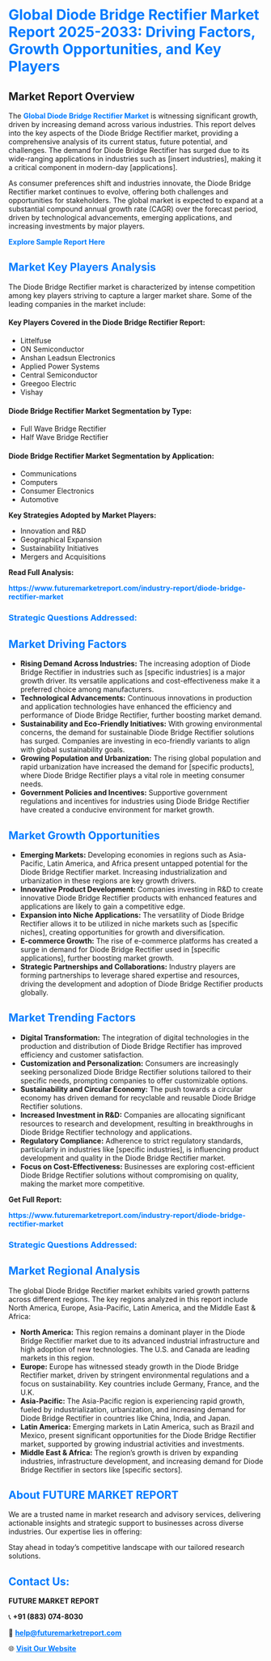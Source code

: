 <h1 style="color: #007BFF;">Global Diode Bridge Rectifier Market Report 2025-2033: Driving Factors, Growth Opportunities, and Key Players</h1>

<section id="overview">
<h2>Market Report Overview</h2>
<p>The <a href="https://www.futuremarketreport.com/industry-report/diode-bridge-rectifier-market" style="color: #007BFF; text-decoration: none;"><strong>Global Diode Bridge Rectifier Market</strong></a> is witnessing significant growth, driven by increasing demand across various industries. This report delves into the key aspects of the Diode Bridge Rectifier market, providing a comprehensive analysis of its current status, future potential, and challenges. The demand for Diode Bridge Rectifier has surged due to its wide-ranging applications in industries such as [insert industries], making it a critical component in modern-day [applications].</p>
<p>As consumer preferences shift and industries innovate, the Diode Bridge Rectifier market continues to evolve, offering both challenges and opportunities for stakeholders. The global market is expected to expand at a substantial compound annual growth rate (CAGR) over the forecast period, driven by technological advancements, emerging applications, and increasing investments by major players.</p>
</section>

<section id="overview">
<p><a href="https://www.futuremarketreport.com/request-sample/reportId=75674" style="color: #007BFF; text-decoration: none;"><strong>Explore Sample Report Here</strong></a></p>
</section>

<section id="key-players">
<h2 style="color: #007BFF;">Market Key Players Analysis</h2>
<p>The Diode Bridge Rectifier market is characterized by intense competition among key players striving to capture a larger market share. Some of the leading companies in the market include:</p>
<h4>Key Players Covered in the Diode Bridge Rectifier Report:</h4>
<ul><li>Littelfuse</li><li>ON Semiconductor</li><li>Anshan Leadsun Electronics</li><li>Applied Power Systems</li><li>Central Semiconductor</li><li>Greegoo Electric</li><li>Vishay</li></ul>
<h4>Diode Bridge Rectifier Market Segmentation by Type:</h4>
<ul><li>Full Wave Bridge Rectifier</li><li>Half Wave Bridge Rectifier</li></ul>

<h4>Diode Bridge Rectifier Market Segmentation by Application:</h4>
<ul><li>Communications</li><li>Computers</li><li>Consumer Electronics</li><li>Automotive</li></ul>
<p><strong>Key Strategies Adopted by Market Players:</strong></p>
<ul>
<li>Innovation and R&D</li>
<li>Geographical Expansion</li>
<li>Sustainability Initiatives</li>
<li>Mergers and Acquisitions</li>
</ul>
</section>

<section>
<p><strong>Read Full Analysis: </strong></p><a href="https://www.futuremarketreport.com/industry-report/diode-bridge-rectifier-market" style="color: #007BFF; text-decoration: none;"><strong>https://www.futuremarketreport.com/industry-report/diode-bridge-rectifier-market</strong></a>
<h3 style="color: #007BFF;">Strategic Questions Addressed:</h3>
</section>

<section id="driving-factors">
<h2 style="color: #007BFF;">Market Driving Factors</h2>
<ul>
<li><strong>Rising Demand Across Industries:</strong> The increasing adoption of Diode Bridge Rectifier in industries such as [specific industries] is a major growth driver. Its versatile applications and cost-effectiveness make it a preferred choice among manufacturers.</li>
<li><strong>Technological Advancements:</strong> Continuous innovations in production and application technologies have enhanced the efficiency and performance of Diode Bridge Rectifier, further boosting market demand.</li>
<li><strong>Sustainability and Eco-Friendly Initiatives:</strong> With growing environmental concerns, the demand for sustainable Diode Bridge Rectifier solutions has surged. Companies are investing in eco-friendly variants to align with global sustainability goals.</li>
<li><strong>Growing Population and Urbanization:</strong> The rising global population and rapid urbanization have increased the demand for [specific products], where Diode Bridge Rectifier plays a vital role in meeting consumer needs.</li>
<li><strong>Government Policies and Incentives:</strong> Supportive government regulations and incentives for industries using Diode Bridge Rectifier have created a conducive environment for market growth.</li>
</ul>
</section>

<section id="growth-opportunities">
<h2 style="color: #007BFF;">Market Growth Opportunities</h2>
<ul>
<li><strong>Emerging Markets:</strong> Developing economies in regions such as Asia-Pacific, Latin America, and Africa present untapped potential for the Diode Bridge Rectifier market. Increasing industrialization and urbanization in these regions are key growth drivers.</li>
<li><strong>Innovative Product Development:</strong> Companies investing in R&D to create innovative Diode Bridge Rectifier products with enhanced features and applications are likely to gain a competitive edge.</li>
<li><strong>Expansion into Niche Applications:</strong> The versatility of Diode Bridge Rectifier allows it to be utilized in niche markets such as [specific niches], creating opportunities for growth and diversification.</li>
<li><strong>E-commerce Growth:</strong> The rise of e-commerce platforms has created a surge in demand for Diode Bridge Rectifier used in [specific applications], further boosting market growth.</li>
<li><strong>Strategic Partnerships and Collaborations:</strong> Industry players are forming partnerships to leverage shared expertise and resources, driving the development and adoption of Diode Bridge Rectifier products globally.</li>
</ul>
</section>

<section id="trending-factors">
<h2 style="color: #007BFF;">Market Trending Factors</h2>
<ul>
<li><strong>Digital Transformation:</strong> The integration of digital technologies in the production and distribution of Diode Bridge Rectifier has improved efficiency and customer satisfaction.</li>
<li><strong>Customization and Personalization:</strong> Consumers are increasingly seeking personalized Diode Bridge Rectifier solutions tailored to their specific needs, prompting companies to offer customizable options.</li>
<li><strong>Sustainability and Circular Economy:</strong> The push towards a circular economy has driven demand for recyclable and reusable Diode Bridge Rectifier solutions.</li>
<li><strong>Increased Investment in R&D:</strong> Companies are allocating significant resources to research and development, resulting in breakthroughs in Diode Bridge Rectifier technology and applications.</li>
<li><strong>Regulatory Compliance:</strong> Adherence to strict regulatory standards, particularly in industries like [specific industries], is influencing product development and quality in the Diode Bridge Rectifier market.</li>
<li><strong>Focus on Cost-Effectiveness:</strong> Businesses are exploring cost-efficient Diode Bridge Rectifier solutions without compromising on quality, making the market more competitive.</li>
</ul>
</section>

<section>
<p><strong>Get Full Report: </strong></p><a href="https://www.futuremarketreport.com/industry-report/diode-bridge-rectifier-market" style="color: #007BFF; text-decoration: none;"><strong>https://www.futuremarketreport.com/industry-report/diode-bridge-rectifier-market</strong></a>
<h3 style="color: #007BFF;">Strategic Questions Addressed:</h3>
</section>


<section id="regional-analysis">
<h2 style="color: #007BFF;">Market Regional Analysis</h2>
<p>The global Diode Bridge Rectifier market exhibits varied growth patterns across different regions. The key regions analyzed in this report include North America, Europe, Asia-Pacific, Latin America, and the Middle East & Africa:</p>
<ul>
<li><strong>North America:</strong> This region remains a dominant player in the Diode Bridge Rectifier market due to its advanced industrial infrastructure and high adoption of new technologies. The U.S. and Canada are leading markets in this region.</li>
<li><strong>Europe:</strong> Europe has witnessed steady growth in the Diode Bridge Rectifier market, driven by stringent environmental regulations and a focus on sustainability. Key countries include Germany, France, and the U.K.</li>
<li><strong>Asia-Pacific:</strong> The Asia-Pacific region is experiencing rapid growth, fueled by industrialization, urbanization, and increasing demand for Diode Bridge Rectifier in countries like China, India, and Japan.</li>
<li><strong>Latin America:</strong> Emerging markets in Latin America, such as Brazil and Mexico, present significant opportunities for the Diode Bridge Rectifier market, supported by growing industrial activities and investments.</li>
<li><strong>Middle East & Africa:</strong> The region’s growth is driven by expanding industries, infrastructure development, and increasing demand for Diode Bridge Rectifier in sectors like [specific sectors].</li>
</ul>
</section>

<footer>
<h2 style="color: #007BFF;">About FUTURE MARKET REPORT</h2>
<p>We are a trusted name in market research and advisory services, delivering actionable insights and strategic support to businesses across diverse industries. Our expertise lies in offering:</p>

<p>Stay ahead in today’s competitive landscape with our tailored research solutions.</p>

<h2 style="color: #007BFF;">Contact Us:</h2>
<p><strong>FUTURE MARKET REPORT</strong></p>
<p>📞 <strong>+91 (883) 074-8030</strong></p>
<p>📧 <strong><a href="mailto:help@futuremarketreport.com" style="color: #007BFF;">help@futuremarketreport.com</a></strong></p>
<p>🌐 <strong><a href="https://www.futuremarketreport.com/" style="color: #007BFF;">Visit Our Website</a></strong></p>
</footer>